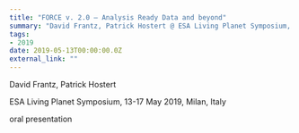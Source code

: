 ```yaml
---
title: "FORCE v. 2.0 – Analysis Ready Data and beyond"
summary: "David Frantz, Patrick Hostert @ ESA Living Planet Symposium, 13-17 May 2019, Milan, Italy"
tags:
- 2019
date: 2019-05-13T00:00:00.0Z
external_link: ""
---
```


David Frantz, Patrick Hostert


ESA Living Planet Symposium, 13-17 May 2019, Milan, Italy


oral presentation
